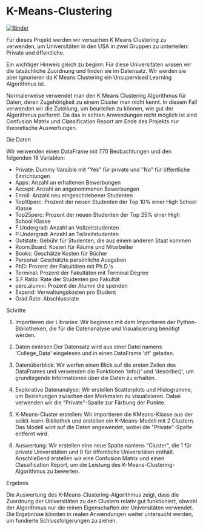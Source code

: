 # K-Means-Clustering
[![Binder](https://mybinder.org/badge_logo.svg)](https://mybinder.org/v2/gh/beckceline/K-Means-Clustering/HEAD)

Für dieses Projekt werden wir versuchen K Means Clustering zu verwenden, um Universitäten in den USA in zwei Gruppen zu unterteilen: Private und öffentliche.

Ein wichtiger Hinweis gleich zu beginn: Für diese Universitäten wissen wir die tatsächliche Zuordnung und finden sie im Datensatz. Wir werden sie aber ignorieren da K Means Clustering ein Unsupervised Learning Algorithmus ist.

Normalerweise verwendet man den K Means Clustering Algorithmus für Daten, deren Zugehörigkeit zu einem Cluster man nicht kennt. In diesem Fall verwenden wir die Zuteilung, um beurteilen zu können, wie gut der Algorithmus performt. Da das in echten Anwendungen nicht möglich ist sind Confusion Matrix und Classification Report am Ende des Projekts nur theoretische Auswertungen.

Die Daten

Wir verwenden einen DataFrame mit 770 Beobachtungen und den folgenden 18 Variablen:

* Private: Dummy Varaible mit "Yes" für private und "No" für öffentliche Einrichtungen
* Apps: Anzahl an erhaltenen Bewerbungen
* Accept: Anzahl an angenommenen Bewerbungen
* Enroll: Anzahl neu eingeschriebener Studenten
* Top10perc: Prozent der neuen Studenten der Top 10% einer High School Klasse
* Top25perc: Prozent der neuen Studenten der Top 25% einer High School Klasse
* F.Undergrad: Anzahl an Vollzeitstudenten
* P.Undergrad: Anzahl an Teilzeitstudenten
* Outstate: Gebühr für Studenten, die aus einem anderen Staat kommen
* Room.Board: Kosten für Räume und Mitarbeiter
* Books: Geschätze Kosten für Bücher
* Personal: Geschätzte persönliche Ausgaben
* PhD: Prozent der Fakultäten mit Ph.D.'s
* Terminal: Prozent der Fakultäten mit Terminal Degree
* S.F.Ratio: Rate der Studenten pro Fakultät
* perc.alumni: Prozent der Alumni die spenden
* Expend: Verwaltungskosten pro Student
* Grad.Rate: Abschlussrate

Schritte

1. Importieren der Libraries: Wir beginnen mit dem Importieren der Python-Bibliotheken, die für die Datenanalyse und Visualisierung benötigt werden.

2. Daten einlesen:Der Datensatz wird aus einer Datei namens 'College_Data' eingelesen und in einen DataFrame 'df' geladen.

3. Datenüberblick: Wir werfen einen Blick auf die ersten Zeilen des DataFrames und verwenden die Funktionen 'info()' und 'describe()', um grundlegende Informationen über die Daten zu erhalten.

4. Explorative Datenanalyse: Wir erstellen Scatterplots und Histogramme, um Beziehungen zwischen den Merkmalen zu visualisieren. Dabei verwenden wir die "Private"-Spalte zur Färbung der Punkte.

5. K-Means-Cluster erstellen: Wir importieren die KMeans-Klasse aus der scikit-learn-Bibliothek und erstellen ein K-Means-Modell mit 2 Clustern. Das Modell wird auf die Daten angewendet, wobei die "Private"-Spalte entfernt wird.

6. Auswertung: Wir erstellen eine neue Spalte namens "Cluster", die 1 für private Universitäten und 0 für öffentliche Universitäten enthält. Anschließend erstellen wir eine Confusion Matrix und einen Classification Report, um die Leistung des K-Means-Clustering-Algorithmus zu bewerten.

Ergebnis

Die Auswertung des K-Means-Clustering-Algorithmus zeigt, dass die Zuordnung der Universitäten zu den Clustern relativ gut funktioniert, obwohl der Algorithmus nur die reinen Eigenschaften der Universitäten verwendet. Die Ergebnisse könnten in realen Anwendungen weiter untersucht werden, um fundierte Schlussfolgerungen zu ziehen.

